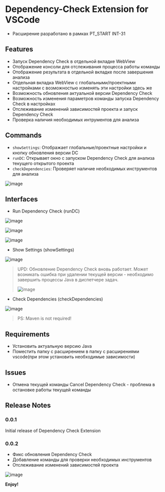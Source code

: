 # Dependency-Check Extension for VSCode

- Расширение разработано в рамках PT_START INT-31

## Features

- Запуск Dependency Check в отдельной вкладке WebView
- Отображение консоли для отслеживания процесса работы команды
- Отображение результата в отдельной вкладке после завершения анализа
- Отдельная вкладка WebView с глобальными/проектными настройками с возможностью изменять эти настройки здесь же
- Возможность обновления актуальной версии Dependency Check
- Возможность изменения параметров команды запуска Dependency Check в настройках
- Отслеживание изменений зависимостей проекта и запуск Dependency Check
- Проверка наличия необходимых интрументов для анализа

## Commands

* `showSettings`: Отображает глобальные/проектные настройки и кнопку обновления версии DC
* `runDC`: Открывает окно с запуском Dependency Check для анализа текущего открытого проекта
* `checkDependencies`: Проверяет наличие необходимых инструментов для анализа

![image](https://github.com/user-attachments/assets/e6787de7-2a2c-47f1-838d-eee40bfc9b3e)

## Interfaces

- Run Dependency Check (runDC)

![image](https://github.com/e1essar/dependency-check/assets/80064778/9eb2dab3-2265-4aa0-9025-8c7fadad1b8e)

![image](https://github.com/e1essar/dependency-check/assets/80064778/7a630eec-0745-49e0-8e5d-6576f50a2c0f)

![image](https://github.com/e1essar/dependency-check/assets/80064778/e00dc8a9-792b-42a9-a2bb-6e3e32dcd7aa)

- Show Settings (showSettings)

![image](https://github.com/e1essar/dependency-check/assets/80064778/2d0ec678-c7c9-45dd-b0d1-b1cdb5d57ef7)

> UPD: Обновление Dependency Check вновь работает. Может возникать ошибка при удалении текущей версии - необходимо завершить процессы Java в диспетчере задач.
>
>   ![image](https://github.com/user-attachments/assets/5e4e2acf-be02-4791-a791-c75c12b99744)

- Check Dependencies (checkDependencies)

![image](https://github.com/user-attachments/assets/3ad316aa-f4ef-48da-ae3c-41b0af6dd1ef)

> PS: Maven is not required!

## Requirements

- Установить актуальную версию Java
- Поместить папку с расширением в папку с расширениями vscode(при этом установить необходимые зависимости)

## Issues

- Отмена текущей команды Cancel Dependency Check - проблема в остановке работы текущей команды

## Release Notes

### 0.0.1

Initial release of Dependency Check Extension

### 0.0.2

- Фикс обновления Dependency Check
- Добавление команды для проверки необходимых инструментов
- Отслеживание изменений зависимостей проекта

![image](https://github.com/user-attachments/assets/3483a18b-3a51-48ef-b279-06b10aec9e77)


**Enjoy!**
